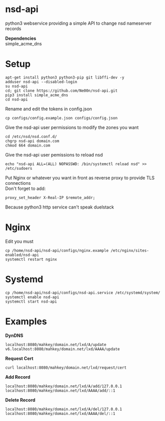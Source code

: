 # nsd-api
python3 webservice providing a simple API to change nsd nameserver records<br />

**Dependencies**<br />
simple_acme_dns

# Setup<br />
```
apt-get install python3 python3-pip git libffi-dev -y
adduser nsd-api --disabled-login
su nsd-api
cd; git clone https://github.com/Ne00n/nsd-api.git
pip3 install simple_acme_dns
cd nsd-api
```
Rename and edit the tokens in config.json
```
cp configs/config.example.json configs/config.json
```
Give the nsd-api user permissions to modify the zones you want<br />
```
cd /etc/nsd/nsd.conf.d/
chgrp nsd-api domain.com
chmod 664 domain.com
```
Give the nsd-api user pemissions to reload nsd<br />
```
echo "nsd-api ALL=(ALL) NOPASSWD: /bin/systemctl reload nsd" >> /etc/sudoers
```
Put Nginx or whatever you want in front as reverse proxy to provide TLS connections<br />
Don't forget to add:<br />
```
proxy_set_header X-Real-IP $remote_addr;
```
Because python3 http service can't speak duelstack<br />

# Nginx
Edit you must
```
cp /home/nsd-api/nsd-api/configs/nginx.example /etc/nginx/sites-enabled/nsd-api
systemctl restart nginx
```

# Systemd
```
cp /home/nsd-api/nsd-api/configs/nsd-api.service /etc/systemd/system/
systemctl enable nsd-api
systemctl start nsd-api
```

# Examples
**DynDNS**<br />
```
localhost:8080/mahkey/domain.net/lxd/A/update
v6.localhost:8080/mahkey/domain.net/lxd/AAAA/update
```
**Request Cert**<br />
```
curl localhost:8080/mahkey/domain.net/lxd/request/cert
```
**Add Record**<br />
```
localhost:8080/mahkey/domain.net/lxd/A/add/127.0.0.1
localhost:8080/mahkey/domain.net/lxd/AAAA/add/::1
```
**Delete Record**<br />
```
localhost:8080/mahkey/domain.net/lxd/A/del/127.0.0.1
localhost:8080/mahkey/domain.net/lxd/AAAA/del/::1
```
